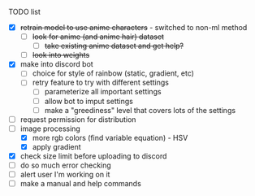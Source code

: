 TODO list
 
 - [x] ~~retrain model to use anime characters~~ - switched to non-ml method
   - [ ] ~~look for anime (and anime hair) dataset~~
     - [ ] ~~take existing anime dataset and get help?~~
   - [ ] ~~look into weights~~
 - [x] make into discord bot
   - [ ] choice for style of rainbow (static, gradient, etc)
   - [ ] retry feature to try with different settings
     - [ ] parameterize all important settings
     - [ ] allow bot to imput settings
     - [ ] make a "greediness" level that covers lots of the settings
 - [ ] request permission for distribution
 - [ ] image processing
   - [x] more rgb colors (find variable equation) - HSV
   - [x] apply gradient
 - [x] check size limit before uploading to discord
 - [ ] do so much error checking
 - [ ] alert user I'm working on it
 - [ ] make a manual and help commands